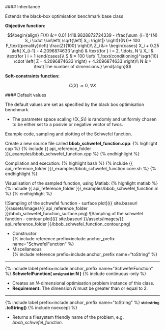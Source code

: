 <div class="custom-callout custom-callout-info">
#### Inheritance

Extends the black-box optimisation benchmark base class
</div>

**Objective function:**

$$\begin{align}
F(X) &:= 0.01 (418.9828872724339 - \frac{\sum_{i=1}^{N} S_i \cdot \sin\left( \sqrt{\left| S_i \right|} \right)}{N})+ 100 F_\text{penality}\left( \frac{Z}{100} \right)\\
Z_i &:= \begin{cases}
X_i + 0.25 \left( X_{i-1} - 4.2096874633 \right) & \text{for } i = 2, \ldots, N \\
X_i & \text{for } i = 1
\end{cases}\\
S &:= 100 \left( T_\text{conditioning}^\sqrt{10} \cdot \left( Z - 4.2096874633 \right) + 4.2096874633 \right)\\
N &:= \text{The number of dimensions.}
\end{align}$$

**Soft-constraints function:**

$$C(X) := 0, \ \forall X$$

<div class="custom-callout custom-callout-info">
#### Default values

The default values are set as specified by the black box optimisation benchmark.

- The parameter space scaling \\(X_S\\) is randomly and uniformly chosen to be either set to a posivie or negative vector of twos.
</div>

Example code, sampling and plotting of the Schwefel function.

Create a new source file called **bbob_schwefel_function.cpp**:
{% highlight cpp %}
{% include {{ api_reference_folder }}/_examples/bbob_schwefel_function.cpp %}
{% endhighlight %}

Compilation and execution:
{% highlight bash %}
{% include {{ api_reference_folder }}/_examples/bbob_schwefel_function.core.sh %}
{% endhighlight %}

Visualisation of the sampled function, using Matlab:
{% highlight matlab %}
{% include {{ api_reference_folder }}/_examples/bbob_schwefel_function.m %}
{% endhighlight %}

![Sampling of the schwefel function - surface plot]({{ site.baseurl }}/assets/images/{{ api_reference_folder }}/bbob_schwefel_function_surface.png)
![Sampling of the schwefel function - contour plot]({{ site.baseurl }}/assets/images/{{ api_reference_folder }}/bbob_schwefel_function_contour.png)

- Constructor<br>
  {% include reference prefix=include.anchor_prefix name="SchwefelFunction" %}
- Miscellaneous<br>
  {% include reference prefix=include.anchor_prefix name="toString" %}

---
{% include label prefix=include.anchor_prefix name="SchwefelFunction" %}
**SchwefelFunction( <small>unsigned int</small> N )** {% include continuous-only %}

- Creates an *N*-dimensional optimisation problem instance of this class.
- **Requirement:** The dimension *N* must be greater than or equal to 2.

---
{% include label prefix=include.anchor_prefix name="toString" %}
**<small>std::string</small> .toString()** {% include noexcept %}


- Returns a filesystem friendly name of the problem, e.g. *bbob_schwefel_function*.